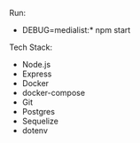 Run:
- DEBUG=medialist:* npm start

Tech Stack:
- Node.js
- Express
- Docker
- docker-compose
- Git
- Postgres
- Sequelize
- dotenv